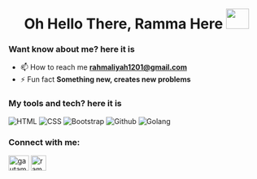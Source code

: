 <h1 align="center">
  Oh Hello There, Ramma Here
  <img src="https://raw.githubusercontent.com/MartinHeinz/MartinHeinz/master/wave.gif" width="45px" height="40" style='!important; object-fit:contain'>
</h1>

<!--
**rachma1201/rachma1201** is a ✨ _special_ ✨ repository because its `README.md` (this file) appears on your GitHub profile.

Here are some ideas to get you started:

- 🔭 I’m currently working on ...
- 🌱 I’m currently learning ...
- 👯 I’m looking to collaborate on ...
- 🤔 I’m looking for help with ...
- 💬 Ask me about ...
- 📫 How to reach me: ...
- 😄 Pronouns: ...
- ⚡ Fun fact: ...
-->

### Want know about me? here it is
<!-- 🌱 I’m currently learning **Python**-->
- 📫 How to reach me **rahmaliyah1201@gmail.com**
- ⚡ Fun fact **Something new, creates new problems**

### My tools and tech? here it is
  <p>
  <img alt="HTML" src="https://img.shields.io/badge/HTML5-E34F26?style=flat-squarefor-the-badge&logo=html5&logoColor=white"/> 
  <img alt="CSS" src="https://img.shields.io/badge/CSS-1572B6?style=flat-squarefor-the-badge&logo=css3&logoColor=white"/>
  <img alt="Bootstrap" src="https://img.shields.io/badge/Bootstrap-563D7C?style=flat-square&logo=bootstrap&logoColor=white"/>
<!--  <img alt="Javascript" src="https://img.shields.io/badge/JavaScript-323330?style=flat-square&for-the-badge&logo=javascript&logoColor=F7DF1"/>-->
  <img alt="Github" src="https://img.shields.io/badge/-Github-2088FF?style=flat-square&logo=github&logoColor=white" />
  <img alt="Golang" src="https://img.shields.io/badge/-Golang-F7B93E?style=flat-square&logo=Go&logoColor=blue" />
  </p>

### Connect with me:
<p align="left">
<a href="[https://www.instagram.com/bob.chrismansyah/](https://instagram.com/raachma_12)" target="blank"><img align="center" src="https://raw.githubusercontent.com/rahuldkjain/github-profile-readme-generator/master/src/images/icons/Social/instagram.svg" alt="gautamkrishnar" height="30" width="40" /></a>
<a href="https://www.linkedin.com/in/rahmaliyah-k-389962277/" target="blank"><img align="center" src="https://cdn.jsdelivr.net/npm/simple-icons@3.0.1/icons/linkedin.svg" alt="ramma" height="30" width="30" /></a>
</div>
